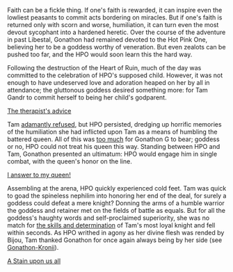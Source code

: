 <!-- title: Even Gods Can Bleed -->
<!-- relationship: Enemy -->

Faith can be a fickle thing. If one's faith is rewarded, it can inspire even the lowliest peasants to commit acts bordering on miracles. But if one's faith is returned only with scorn and worse, humiliation, it can turn even the most devout sycophant into a hardened heretic. Over the course of the adventure in past Libestal, Gonathon had remained devoted to the Hot Pink One, believing her to be a goddess worthy of veneration. But even zealots can be pushed too far, and the HPO would soon learn this the hard way.

Following the destruction of the Heart of Ruin, much of the day was committed to the celebration of HPO's supposed child. However, it was not enough to have undeserved love and adoration heaped on her by all in attendance; the gluttonous goddess desired something more: for Tam Gandr to commit herself to being her child's godparent.

[The therapist's advice](#embed:https://www.youtube.com/watch?v=rDdbFYqcAyI&t=8206s)

Tam [adamantly refused](https://www.youtube.com/watch?v=rDdbFYqcAyI&t=7533s), but HPO persisted, dredging up horrific memories of the humiliation she had inflicted upon Tam as a means of humbling the battered queen. All of this was [too much](https://youtu.be/rDdbFYqcAyI?t=7566) for Gonathon G to bear; goddess or no, HPO could not treat his queen this way. Standing between HPO and Tam, Gonathon presented an ultimatum: HPO would engage him in single combat, with the queen's honor on the line.

[I answer to my queen!](#embed:https://youtu.be/rDdbFYqcAyI?t=8982)

Assembling at the arena, HPO quickly experienced cold feet. Tam was quick to goad the spineless nephilim into honoring her end of the deal, for surely a goddess could defeat a mere knight? Donning the arms of a humble warrior the goddess and retainer met on the fields of battle as equals. But for all the goddess's haughty words and self-proclaimed superiority, she was no match for [the skills and determination](https://youtu.be/rDdbFYqcAyI?t=9277) of Tam's most loyal knight and fell within seconds. As HPO writhed in agony as her divine flesh was rended by Bijou, Tam thanked Gonathon for once again always being by her side (see [Gonathon-Kronii](#edge:kronii-gigi)).

[A Stain upon us all](#embed:https://youtu.be/rDdbFYqcAyI?t=9317)
